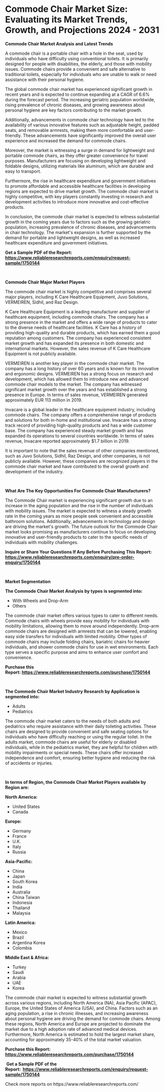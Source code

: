 <p><h1>Commode Chair Market Size: Evaluating its Market Trends, Growth, and Projections 2024 - 2031</h1></p><p><strong>Commode Chair Market Analysis and Latest Trends</strong></p>
<p><p>A commode chair is a portable chair with a hole in the seat, used by individuals who have difficulty using conventional toilets. It is primarily designed for people with disabilities, the elderly, and those with mobility issues. Commode chairs provide a convenient and safe alternative to traditional toilets, especially for individuals who are unable to walk or need assistance with their personal hygiene.</p><p>The global commode chair market has experienced significant growth in recent years and is expected to continue expanding at a CAGR of 6.6% during the forecast period. The increasing geriatric population worldwide, rising prevalence of chronic diseases, and growing awareness about personal hygiene are key factors contributing to the market growth.</p><p>Additionally, advancements in commode chair technology have led to the availability of various innovative features such as adjustable height, padded seats, and removable armrests, making them more comfortable and user-friendly. These advancements have significantly improved the overall user experience and increased the demand for commode chairs.</p><p>Moreover, the market is witnessing a surge in demand for lightweight and portable commode chairs, as they offer greater convenience for travel purposes. Manufacturers are focusing on developing lightweight and foldable designs, utilizing materials like aluminum, which are durable and easy to transport.</p><p>Furthermore, the rise in healthcare expenditure and government initiatives to promote affordable and accessible healthcare facilities in developing regions are expected to drive market growth. The commode chair market is highly competitive, with key players constantly investing in research and development activities to introduce more innovative and cost-effective products.</p><p>In conclusion, the commode chair market is expected to witness substantial growth in the coming years due to factors such as the growing geriatric population, increasing prevalence of chronic diseases, and advancements in chair technology. The market's expansion is further supported by the demand for portable and lightweight designs, as well as increased healthcare expenditure and government initiatives.</p></p>
<p><strong>Get a Sample PDF of the Report:&nbsp; <a href="https://www.reliableresearchreports.com/enquiry/request-sample/1750144">https://www.reliableresearchreports.com/enquiry/request-sample/1750144</a></strong></p>
<p>&nbsp;</p>
<p><strong>Commode Chair Major Market Players</strong></p>
<p><p>The commode chair market is highly competitive and comprises several major players, including K Care Healthcare Equipment, Juvo Solutions, VERMEIREN, Sidhil, and Raz Design.</p><p>K Care Healthcare Equipment is a leading manufacturer and supplier of healthcare equipment, including commode chairs. The company has a strong presence in the market and offers a wide range of products to cater to the diverse needs of healthcare facilities. K Care has a history of providing high-quality and durable products, which has earned them a good reputation among customers. The company has experienced consistent market growth and has expanded its presence in both domestic and international markets. However, the sales revenue of K Care Healthcare Equipment is not publicly available.</p><p>VERMEIREN is another key player in the commode chair market. The company has a long history of over 60 years and is known for its innovative and ergonomic designs. VERMEIREN has a strong focus on research and development, which has allowed them to introduce new and advanced commode chair models to the market. The company has witnessed significant market growth over the years and has established a strong presence in Europe. In terms of sales revenue, VERMEIREN generated approximately EUR 113 million in 2019.</p><p>Invacare is a global leader in the healthcare equipment industry, including commode chairs. The company offers a comprehensive range of products and solutions for both in-home and institutional use. Invacare has a strong track record of providing high-quality products and has a wide customer base. The company has experienced steady market growth and has expanded its operations to several countries worldwide. In terms of sales revenue, Invacare reported approximately $1.7 billion in 2019.</p><p>It is important to note that the sales revenue of other companies mentioned, such as Juvo Solutions, Sidhil, Raz Design, and other companies, is not publicly available. However, these companies are recognized players in the commode chair market and have contributed to the overall growth and development of the industry.</p></p>
<p>&nbsp;</p>
<p><strong>What Are The Key Opportunities For Commode Chair Manufacturers?</strong></p>
<p><p>The Commode Chair market is experiencing significant growth due to an increase in the aging population and the rise in the number of individuals with mobility issues. The market is expected to witness a steady growth rate in the coming years as more people seek convenient and accessible bathroom solutions. Additionally, advancements in technology and design are driving the market's growth. The future outlook for the Commode Chair market looks promising as manufacturers continue to focus on developing innovative and user-friendly products to cater to the specific needs of individuals with mobility challenges.</p></p>
<p><strong>Inquire or Share Your Questions If Any Before Purchasing This Report: <a href="https://www.reliableresearchreports.com/enquiry/pre-order-enquiry/1750144">https://www.reliableresearchreports.com/enquiry/pre-order-enquiry/1750144</a></strong></p>
<p>&nbsp;</p>
<p><strong>Market Segmentation</strong></p>
<p><strong>The Commode Chair Market Analysis by types is segmented into:</strong></p>
<p><ul><li>With Wheels and Drop-Arm</li><li>Others</li></ul></p>
<p><p>The commode chair market offers various types to cater to different needs. Commode chairs with wheels provide easy mobility for individuals with mobility limitations, allowing them to move around independently. Drop-arm commode chairs are designed with armrests that can be lowered, enabling easy side transfers for individuals with limited mobility. Other types of commode chairs may include folding chairs, bariatric chairs for heavier individuals, and shower commode chairs for use in wet environments. Each type serves a specific purpose and aims to enhance user comfort and convenience.</p></p>
<p><strong>Purchase this Report:&nbsp;<a href="https://www.reliableresearchreports.com/purchase/1750144">https://www.reliableresearchreports.com/purchase/1750144</a></strong></p>
<p>&nbsp;</p>
<p><strong>The Commode Chair Market Industry Research by Application is segmented into:</strong></p>
<p><ul><li>Adults</li><li>Pediatrics</li></ul></p>
<p><p>The commode chair market caters to the needs of both adults and pediatrics who require assistance with their daily toileting activities. These chairs are designed to provide convenient and safe seating options for individuals who have difficulty reaching or using the regular toilet. In the adults market, commode chairs are useful for elderly or disabled individuals, while in the pediatrics market, they are helpful for children with mobility impairments or special needs. These chairs offer increased independence and comfort, ensuring better hygiene and reducing the risk of accidents or injuries.</p></p>
<p>&nbsp;</p>
<p><strong>In terms of Region, the Commode Chair Market Players available by Region are:</strong></p>
<p>
    <p> <strong> North America: </strong>
        <ul>
            <li>United States</li>
            <li>Canada</li>
        </ul>
        </p> 
    <p> <strong> Europe: </strong>
        <ul>
            <li>Germany</li>
            <li>France</li>
            <li>U.K.</li>
            <li>Italy</li>
            <li>Russia</li>
        </ul>
        </p> 
    <p> <strong> Asia-Pacific: </strong>
        <ul>
            <li>China</li>
            <li>Japan</li>
            <li>South Korea</li>
            <li>India</li>
            <li>Australia</li>
            <li>China Taiwan</li>
            <li>Indonesia</li>
            <li>Thailand</li>
            <li>Malaysia</li>
        </ul>
        </p> 
    <p> <strong> Latin America: </strong>
        <ul>
            <li>Mexico</li>
            <li>Brazil</li>
            <li>Argentina Korea</li>
            <li>Colombia</li>
        </ul>
        </p> 
    <p> <strong> Middle East & Africa: </strong>
        <ul>
            <li>Turkey</li>
            <li>Saudi</li>
            <li>Arabia</li>
            <li>UAE</li>
            <li>Korea</li>
        </ul>
    </p>
    </p>
<p><p>The commode chair market is expected to witness substantial growth across various regions, including North America (NA), Asia Pacific (APAC), Europe, the United States of America (USA), and China. Factors such as an aging population, a rise in chronic illnesses, and increasing awareness about personal hygiene are driving the demand for commode chairs. Among these regions, North America and Europe are projected to dominate the market due to a high adoption rate of advanced medical devices. Furthermore, North America is estimated to hold the largest market share, accounting for approximately 35-40% of the total market valuation.</p></p>
<p><strong>Purchase this Report: <a href="https://www.reliableresearchreports.com/purchase/1750144">https://www.reliableresearchreports.com/purchase/1750144</a></strong></p>
<p>&nbsp;<strong>Get a Sample PDF of the Report:&nbsp;&nbsp;<a href="https://www.reliableresearchreports.com/enquiry/request-sample/1750144">https://www.reliableresearchreports.com/enquiry/request-sample/1750144</a></strong></p>
<p><strong></strong></p>
<p>Check more reports on https://www.reliableresearchreports.com/</p>